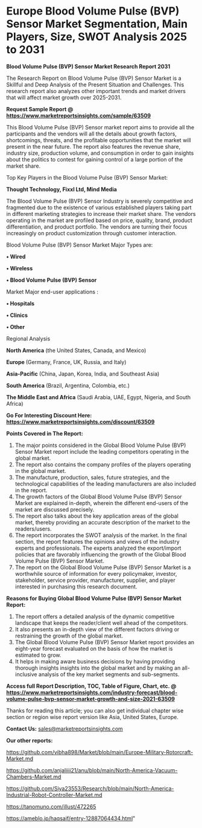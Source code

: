 # Europe Blood Volume Pulse (BVP) Sensor Market Segmentation, Main Players, Size, SWOT Analysis 2025 to 2031

<strong>Blood Volume Pulse (BVP) Sensor Market Research Report 2031</strong>

The Research Report on Blood Volume Pulse (BVP) Sensor Market is a Skillful and Deep Analysis of the Present Situation and Challenges. This research report also analyzes other important trends and market drivers that will affect market growth over 2025-2031.

<strong>Request Sample Report @ <a href=https://www.marketreportsinsights.com/sample/63509>https://www.marketreportsinsights.com/sample/63509</a></strong>

This Blood Volume Pulse (BVP) Sensor market report aims to provide all the participants and the vendors will all the details about growth factors, shortcomings, threats, and the profitable opportunities that the market will present in the near future. The report also features the revenue share, industry size, production volume, and consumption in order to gain insights about the politics to contest for gaining control of a large portion of the market share.

Top Key Players in the Blood Volume Pulse (BVP) Sensor Market:

<strong>Thought Technology, Fixxl Ltd, Mind Media</strong>

The Blood Volume Pulse (BVP) Sensor Industry is severely competitive and fragmented due to the existence of various established players taking part in different marketing strategies to increase their market share. The vendors operating in the market are profiled based on price, quality, brand, product differentiation, and product portfolio. The vendors are turning their focus increasingly on product customization through customer interaction.

Blood Volume Pulse (BVP) Sensor Market Major Types are:

<strong>• Wired

• Wireless

• Blood Volume Pulse (BVP) Sensor</strong>

Market Major end-user applications :

<strong>• Hospitals

• Clinics

• Other</strong>

Regional Analysis

</u><strong><b>North America</b></strong> (the United States, Canada, and Mexico)

<strong><b>Europe </b></strong>(Germany, France, UK, Russia, and Italy)

<strong><b>Asia-Pacific</b></strong> (China, Japan, Korea, India, and Southeast Asia)

<strong><b>South America</b></strong> (Brazil, Argentina, Colombia, etc.)

<strong><b>The Middle East and Africa</b></strong> (Saudi Arabia, UAE, Egypt, Nigeria, and South Africa)

<strong>Go For Interesting Discount Here: <a href=https://www.marketreportsinsights.com/discount/63509>https://www.marketreportsinsights.com/discount/63509</a></strong>

<strong>Points Covered in The Report:</strong>
<ol>
  <li>The major points considered in the Global Blood Volume Pulse (BVP) Sensor Market report include the leading competitors operating in the global market.</li>
  <li>The report also contains the company profiles of the players operating in the global market.</li>
  <li>The manufacture, production, sales, future strategies, and the technological capabilities of the leading manufacturers are also included in the report.</li>
  <li>The growth factors of the Global Blood Volume Pulse (BVP) Sensor Market are explained in-depth, wherein the different end-users of the market are discussed precisely.</li>
  <li>The report also talks about the key application areas of the global market, thereby providing an accurate description of the market to the readers/users.</li>
  <li>The report incorporates the SWOT analysis of the market. In the final section, the report features the opinions and views of the industry experts and professionals. The experts analyzed the export/import policies that are favorably influencing the growth of the Global Blood Volume Pulse (BVP) Sensor Market.</li>
  <li>The report on the Global Blood Volume Pulse (BVP) Sensor Market is a worthwhile source of information for every policymaker, investor, stakeholder, service provider, manufacturer, supplier, and player interested in purchasing this research document.</li>
</ol>
<strong>Reasons for Buying Global Blood Volume Pulse (BVP) Sensor Market Report:</strong>

<ol>
  <li>The report offers a detailed analysis of the dynamic competitive landscape that keeps the reader/client well ahead of the competitors.</li>
  <li>It also presents an in-depth view of the different factors driving or restraining the growth of the global market.</li>
  <li>The Global Blood Volume Pulse (BVP) Sensor Market report provides an eight-year forecast evaluated on the basis of how the market is estimated to grow.</li>
  <li>It helps in making aware business decisions by having providing thorough insights insights into the global market and by making an all-inclusive analysis of the key market segments and sub-segments.</li>
</ol>
<strong>Access full Report Description, TOC, Table of Figure, Chart, etc. @ <a href=https://www.marketreportsinsights.com/industry-forecast/blood-volume-pulse-bvp-sensor-market-growth-and-size-2021-63509>https://www.marketreportsinsights.com/industry-forecast/blood-volume-pulse-bvp-sensor-market-growth-and-size-2021-63509</a></strong>


Thanks for reading this article; you can also get individual chapter wise section or region wise report version like Asia, United States, Europe.

<strong>Contact Us:</strong>
sales@marketreportsinsights.com

<strong>Our other reports:</strong>

<a href=https://github.com/vibha898/Market/blob/main/Europe-Military-Rotorcraft-Market.md>https://github.com/vibha898/Market/blob/main/Europe-Military-Rotorcraft-Market.md</a>

<a href=https://github.com/anjaliiii21/anu/blob/main/North-America-Vacuum-Chambers-Market.md>https://github.com/anjaliiii21/anu/blob/main/North-America-Vacuum-Chambers-Market.md</a>

<a href=https://github.com/Siya23553/Research/blob/main/North-America-Industrial-Robot-Controller-Market.md>https://github.com/Siya23553/Research/blob/main/North-America-Industrial-Robot-Controller-Market.md</a>

<a href=https://tanomuno.com/illust/472265>https://tanomuno.com/illust/472265</a>

<a href=https://ameblo.jp/haqsaif/entry-12887064434.html>https://ameblo.jp/haqsaif/entry-12887064434.html</a>"
